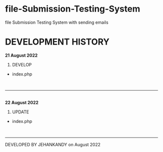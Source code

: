 # file-Submission-Testing-System
file Submission Testing System with sending emails
<br>


# DEVELOPMENT HISTORY
<b>21 August 2022</b>
  1. DEVELOP 
  - index.php

<br><hr><br>
<b>22 August 2022</b>
  1. UPDATE 
  - index.php

<br><hr>
DEVELOPED BY JEHANKANDY on August 2022
